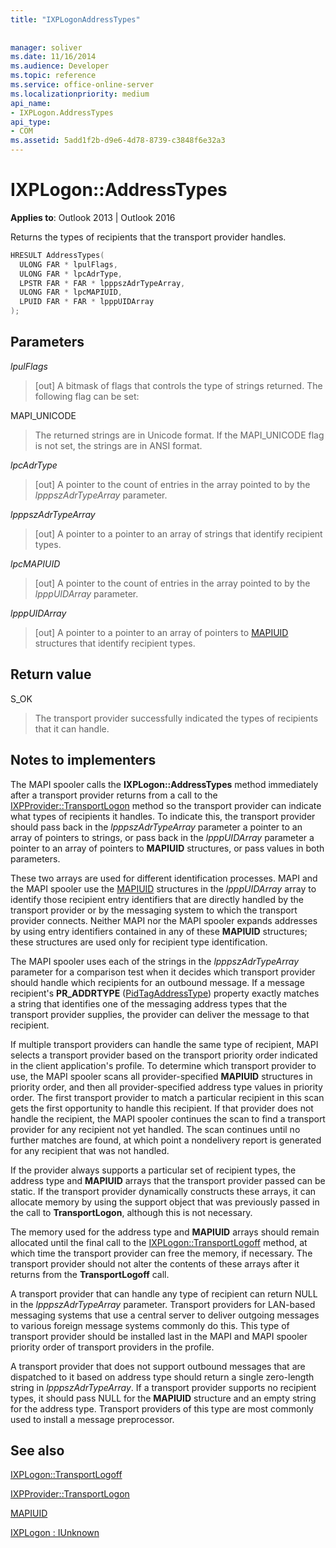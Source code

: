 ```yaml
---
title: "IXPLogonAddressTypes"
 
 
manager: soliver
ms.date: 11/16/2014
ms.audience: Developer
ms.topic: reference
ms.service: office-online-server
ms.localizationpriority: medium
api_name:
- IXPLogon.AddressTypes
api_type:
- COM
ms.assetid: 5add1f2b-d9e6-4d78-8739-c3848f6e32a3
---
```


# IXPLogon::AddressTypes

  
  
**Applies to**: Outlook 2013 | Outlook 2016 
  
Returns the types of recipients that the transport provider handles.
  
```cpp
HRESULT AddressTypes(
  ULONG FAR * lpulFlags,
  ULONG FAR * lpcAdrType,
  LPSTR FAR * FAR * lpppszAdrTypeArray,
  ULONG FAR * lpcMAPIUID,
  LPUID FAR * FAR * lpppUIDArray
);
```

## Parameters

 _lpulFlags_
  
> [out] A bitmask of flags that controls the type of strings returned. The following flag can be set:
    
MAPI_UNICODE 
  
> The returned strings are in Unicode format. If the MAPI_UNICODE flag is not set, the strings are in ANSI format.
    
 _lpcAdrType_
  
> [out] A pointer to the count of entries in the array pointed to by the  _lpppszAdrTypeArray_ parameter. 
    
 _lpppszAdrTypeArray_
  
> [out] A pointer to a pointer to an array of strings that identify recipient types.
    
 _lpcMAPIUID_
  
> [out] A pointer to the count of entries in the array pointed to by the  _lpppUIDArray_ parameter. 
    
 _lpppUIDArray_
  
> [out] A pointer to a pointer to an array of pointers to [MAPIUID](mapiuid.md) structures that identify recipient types. 
    
## Return value

S_OK 
  
> The transport provider successfully indicated the types of recipients that it can handle.
    
## Notes to implementers

The MAPI spooler calls the **IXPLogon::AddressTypes** method immediately after a transport provider returns from a call to the [IXPProvider::TransportLogon](ixpprovider-transportlogon.md) method so the transport provider can indicate what types of recipients it handles. To indicate this, the transport provider should pass back in the _lpppszAdrTypeArray_ parameter a pointer to an array of pointers to strings, or pass back in the _lpppUIDArray_ parameter a pointer to an array of pointers to **MAPIUID** structures, or pass values in both parameters. 
  
These two arrays are used for different identification processes. MAPI and the MAPI spooler use the [MAPIUID](mapiuid.md) structures in the _lpppUIDArray_ array to identify those recipient entry identifiers that are directly handled by the transport provider or by the messaging system to which the transport provider connects. Neither MAPI nor the MAPI spooler expands addresses by using entry identifiers contained in any of these **MAPIUID** structures; these structures are used only for recipient type identification. 
  
The MAPI spooler uses each of the strings in the _lpppszAdrTypeArray_ parameter for a comparison test when it decides which transport provider should handle which recipients for an outbound message. If a message recipient's **PR_ADDRTYPE** ([PidTagAddressType](pidtagaddresstype-canonical-property.md)) property exactly matches a string that identifies one of the messaging address types that the transport provider supplies, the provider can deliver the message to that recipient.
  
If multiple transport providers can handle the same type of recipient, MAPI selects a transport provider based on the transport priority order indicated in the client application's profile. To determine which transport provider to use, the MAPI spooler scans all provider-specified **MAPIUID** structures in priority order, and then all provider-specified address type values in priority order. The first transport provider to match a particular recipient in this scan gets the first opportunity to handle this recipient. If that provider does not handle the recipient, the MAPI spooler continues the scan to find a transport provider for any recipient not yet handled. The scan continues until no further matches are found, at which point a nondelivery report is generated for any recipient that was not handled. 
  
If the provider always supports a particular set of recipient types, the address type and **MAPIUID** arrays that the transport provider passed can be static. If the transport provider dynamically constructs these arrays, it can allocate memory by using the support object that was previously passed in the call to **TransportLogon**, although this is not necessary.
  
The memory used for the address type and **MAPIUID** arrays should remain allocated until the final call to the [IXPLogon::TransportLogoff](ixplogon-transportlogoff.md) method, at which time the transport provider can free the memory, if necessary. The transport provider should not alter the contents of these arrays after it returns from the **TransportLogoff** call. 
  
A transport provider that can handle any type of recipient can return NULL in the _lpppszAdrTypeArray_ parameter. Transport providers for LAN-based messaging systems that use a central server to deliver outgoing messages to various foreign message systems commonly do this. This type of transport provider should be installed last in the MAPI and MAPI spooler priority order of transport providers in the profile. 
  
A transport provider that does not support outbound messages that are dispatched to it based on address type should return a single zero-length string in  _lpppszAdrTypeArray_. If a transport provider supports no recipient types, it should pass NULL for the **MAPIUID** structure and an empty string for the address type. Transport providers of this type are most commonly used to install a message preprocessor. 
  
## See also



[IXPLogon::TransportLogoff](ixplogon-transportlogoff.md)
  
[IXPProvider::TransportLogon](ixpprovider-transportlogon.md)
  
[MAPIUID](mapiuid.md)
  
[IXPLogon : IUnknown](ixplogoniunknown.md)

